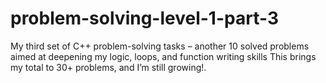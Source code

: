 # problem-solving-level-1-part-3
 My third set of C++ problem-solving tasks – another 10 solved problems aimed at deepening my logic, loops, and function writing skills This brings my total to 30+ problems, and I’m still growing!.
